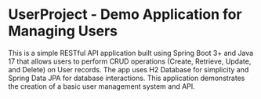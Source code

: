 # UserProject - Demo Application for Managing Users
This is a simple RESTful API application built using Spring Boot 3+ and Java 17 that allows users to perform CRUD operations (Create, Retrieve, Update, and Delete) on User records. The app uses H2 Database for simplicity and Spring Data JPA for database interactions. This application demonstrates the creation of a basic user management system and API.
